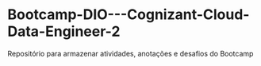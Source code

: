 # Bootcamp-DIO---Cognizant-Cloud-Data-Engineer-2
Repositório para armazenar atividades, anotações e desafios do Bootcamp
